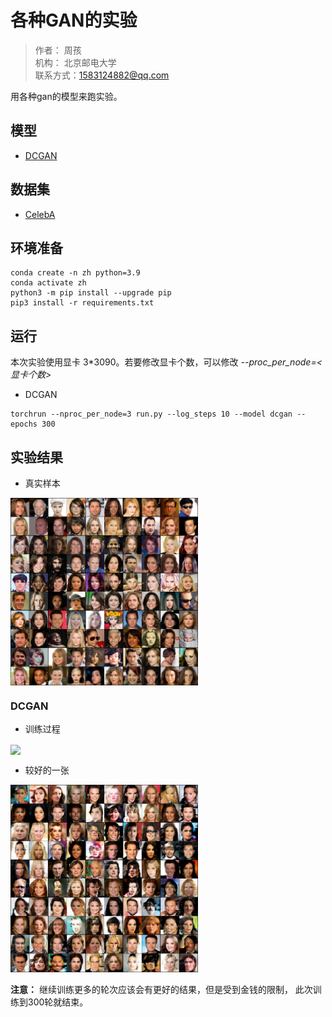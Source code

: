 # 各种GAN的实验
> 作者： 周孩\
> 机构： 北京邮电大学\
> 联系方式：1583124882@qq.com 

用各种gan的模型来跑实验。

## 模型
* [DCGAN](https://arxiv.org/abs/1511.06434)

## 数据集
* [CelebA](https://drive.google.com/drive/folders/1YRRaC3LWLHorVhFNJPzVqLrUlA10eLEJ)

## 环境准备
```
conda create -n zh python=3.9
conda activate zh
python3 -m pip install --upgrade pip
pip3 install -r requirements.txt
```

## 运行
本次实验使用显卡 3*3090。若要修改显卡个数，可以修改 *--proc_per_node=<显卡个数>*
* DCGAN
```
torchrun --nproc_per_node=3 run.py --log_steps 10 --model dcgan --epochs 300
```

## 实验结果
* 真实样本

<img src="Image/real_0.png" alt="真是样本" width="300" align=center />

### DCGAN
* 训练过程

<img src="Image/DCGAN/train_epoch.gif" width="300" align=center />

* 较好的一张

<img src="Image/DCGAN/fake_224.png" width="300" align=center/>


**注意：** 继续训练更多的轮次应该会有更好的结果，但是受到金钱的限制，
此次训练到300轮就结束。